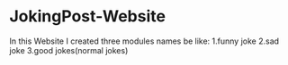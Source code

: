 # JokingPost-Website
In this Website I created three modules names be like:
1.funny joke
2.sad joke
3.good jokes(normal jokes)
